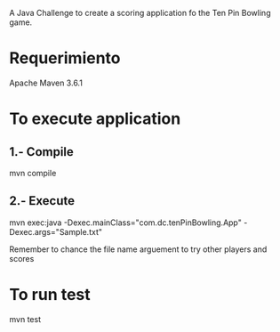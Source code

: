 
A Java Challenge to create a scoring application fo the Ten Pin Bowling game.

# Requerimiento
Apache Maven 3.6.1

# To execute application

## 1.- Compile
mvn compile

## 2.- Execute
mvn exec:java -Dexec.mainClass="com.dc.tenPinBowling.App" -Dexec.args="Sample.txt"

Remember to chance the file name arguement to try other players and scores

# To run test
mvn test